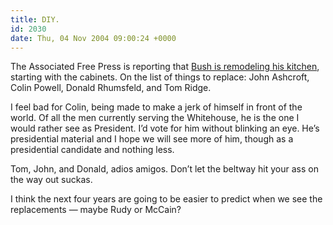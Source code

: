 ```yaml
---
title: DIY.
id: 2030
date: Thu, 04 Nov 2004 09:00:24 +0000
---
```


The Associated Free Press is reporting that [Bush is remodeling his kitchen](http://story.news.yahoo.com/news?tmpl=story&u=/afp/20041104/pl_afp/us_vote&cid=1521&ncid=2043), starting with the cabinets. On the list of things to replace: John Ashcroft, Colin Powell, Donald Rhumsfeld, and Tom Ridge.  

I feel bad for Colin, being made to make a jerk of himself in front of the world. Of all the men currently serving the Whitehouse, he is the one I would rather see as President. I’d vote for him without blinking an eye. He’s presidential material and I hope we will see more of him, though as a presidential candidate and nothing less.  

Tom, John, and Donald, adios amigos. Don’t let the beltway hit your ass on the way out suckas.  

I think the next four years are going to be easier to predict when we see the replacements — maybe Rudy or McCain?





